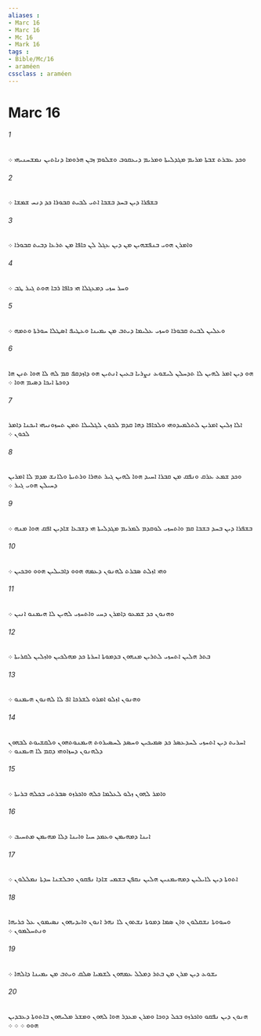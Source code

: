 ```yaml
---
aliases : 
- Marc 16
- Marc 16
- Mc 16
- Mark 16
tags : 
- Bible/Mc/16
- araméen
cssclass : araméen
---
```


# Marc 16

###### 1
ܘܟܕ ܥܒܪܬ ܫܒܬܐ ܡܪܝܡ ܡܓܕܠܝܬܐ ܘܡܪܝܡ ܕܝܥܩܘܒ ܘܫܠܘܡ ܙܒܢ ܗܪܘܡܐ ܕܢܐܬܝܢ ܢܡܫܚܢܝܗܝ ܀
###### 2
ܒܫܦܪܐ ܕܝܢ ܒܚܕ ܒܫܒܐ ܐܬܝ ܠܒܝܬ ܩܒܘܪܐ ܟܕ ܕܢܚ ܫܡܫܐ ܀
###### 3
ܘܐܡܪܢ ܗܘܝ ܒܢܦܫܗܝܢ ܡܢ ܕܝܢ ܥܓܠ ܠܢ ܟܐܦܐ ܡܢ ܬܪܥܐ ܕܒܝܬ ܩܒܘܪܐ ܀
###### 4
ܘܚܪ ܚܙܝ ܕܡܥܓܠܐ ܗܝ ܟܐܦܐ ܪܒܐ ܗܘܬ ܓܝܪ ܛܒ ܀
###### 5
ܘܥܠܝܢ ܠܒܝܬ ܩܒܘܪܐ ܘܚܙܝ ܥܠܝܡܐ ܕܝܬܒ ܡܢ ܝܡܝܢܐ ܘܥܛܝܦ ܐܤܛܠܐ ܚܘܪܬܐ ܘܬܡܗ ܀
###### 6
ܗܘ ܕܝܢ ܐܡܪ ܠܗܝܢ ܠܐ ܬܕܚܠܢ ܠܝܫܘܥ ܢܨܪܝܐ ܒܥܝܢ ܐܢܬܝܢ ܗܘ ܕܐܙܕܩܦ ܩܡ ܠܗ ܠܐ ܗܘܐ ܬܢܢ ܗܐ ܕܘܟܬܐ ܐܝܟܐ ܕܤܝܡ ܗܘܐ ܀
###### 7
ܐܠܐ ܙܠܝܢ ܐܡܪܝܢ ܠܬܠܡܝܕܘܗܝ ܘܠܟܐܦܐ ܕܗܐ ܩܕܡ ܠܟܘܢ ܠܓܠܝܠܐ ܬܡܢ ܬܚܙܘܢܝܗܝ ܐܝܟܢܐ ܕܐܡܪ ܠܟܘܢ ܀
###### 8
ܘܟܕ ܫܡܥ ܥܪܩ ܘܢܦܩ ܡܢ ܩܒܪܐ ܐܚܝܕ ܗܘܐ ܠܗܝܢ ܓܝܪ ܬܗܪܐ ܘܪܬܝܬܐ ܘܠܐܢܫ ܡܕܡ ܠܐ ܐܡܪܝܢ ܕܚܝܠܢ ܗܘܝ ܓܝܪ ܀
###### 9
ܒܫܦܪܐ ܕܝܢ ܒܚܕ ܒܫܒܐ ܩܡ ܘܐܬܚܙܝ ܠܘܩܕܡ ܠܡܪܝܡ ܡܓܕܠܝܬܐ ܗܝ ܕܫܒܥܐ ܫܐܕܝܢ ܐܦܩ ܗܘܐ ܡܢܗ ܀
###### 10
ܘܗܝ ܐܙܠܬ ܤܒܪܬ ܠܗܢܘܢ ܕܥܡܗ ܗܘܘ ܕܐܒܝܠܝܢ ܗܘܘ ܘܒܟܝܢ ܀
###### 11
ܘܗܢܘܢ ܟܕ ܫܡܥܘ ܕܐܡܪܢ ܕܚܝ ܘܐܬܚܙܝ ܠܗܝܢ ܠܐ ܗܝܡܢܘ ܐܢܝܢ ܀
###### 12
ܒܬܪ ܗܠܝܢ ܐܬܚܙܝ ܠܬܪܝܢ ܡܢܗܘܢ ܒܕܡܘܬܐ ܐܚܪܬܐ ܟܕ ܡܗܠܟܝܢ ܘܐܙܠܝܢ ܠܩܪܝܬܐ ܀
###### 13
ܘܗܢܘܢ ܐܙܠܘ ܐܡܪܘ ܠܫܪܟܐ ܐܦ ܠܐ ܠܗܢܘܢ ܗܝܡܢܘ ܀
###### 14
ܐܚܪܝܬ ܕܝܢ ܐܬܚܙܝ ܠܚܕܥܤܪ ܟܕ ܤܡܝܟܝܢ ܘܚܤܕ ܠܚܤܝܪܘܬ ܗܝܡܢܘܬܗܘܢ ܘܠܩܫܝܘܬ ܠܒܗܘܢ ܕܠܗܢܘܢ ܕܚܙܐܘܗܝ ܕܩܡ ܠܐ ܗܝܡܢܘ ܀
###### 15
ܘܐܡܪ ܠܗܘܢ ܙܠܘ ܠܥܠܡܐ ܟܠܗ ܘܐܟܪܙܘ ܤܒܪܬܝ ܒܟܠܗ ܒܪܝܬܐ ܀
###### 16
ܐܝܢܐ ܕܡܗܝܡܢ ܘܥܡܕ ܚܝܐ ܘܐܝܢܐ ܕܠܐ ܡܗܝܡܢ ܡܬܚܝܒ ܀
###### 17
ܐܬܘܬܐ ܕܝܢ ܠܐܝܠܝܢ ܕܡܗܝܡܢܝܢ ܗܠܝܢ ܢܩܦܢ ܒܫܡܝ ܫܐܕܐ ܢܦܩܘܢ ܘܒܠܫܢܐ ܚܕܬܐ ܢܡܠܠܘܢ ܀
###### 18
ܘܚܘܘܬܐ ܢܫܩܠܘܢ ܘܐܢ ܤܡܐ ܕܡܘܬܐ ܢܫܬܘܢ ܠܐ ܢܗܪ ܐܢܘܢ ܘܐܝܕܝܗܘܢ ܢܤܝܡܘܢ ܥܠ ܟܪܝܗܐ ܘܢܬܚܠܡܘܢ ܀
###### 19
ܝܫܘܥ ܕܝܢ ܡܪܢ ܡܢ ܒܬܪ ܕܡܠܠ ܥܡܗܘܢ ܠܫܡܝܐ ܤܠܩ ܘܝܬܒ ܡܢ ܝܡܝܢܐ ܕܐܠܗܐ ܀
###### 20
ܗܢܘܢ ܕܝܢ ܢܦܩܘ ܘܐܟܪܙܘ ܒܟܠ ܕܘܟܐ ܘܡܪܢ ܡܥܕܪ ܗܘܐ ܠܗܘܢ ܘܡܫܪ ܡܠܝܗܘܢ ܒܐܬܘܬܐ ܕܥܒܕܝܢ ܗܘܘ ܀ ܀ ܀
